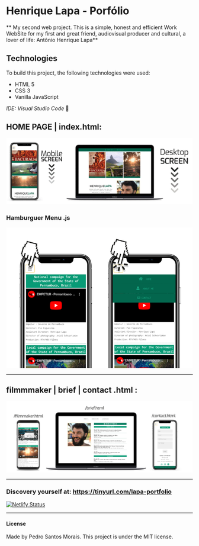# Henrique Lapa - Porfólio

** My second web project. This is a simple, honest and efficient Work WebSite for my first and great friend, audiovisual producer and cultural, a lover of life: Antônio Henrique Lapa**

## Technologies

To build this project, the following technologies were used:

* HTML 5
* CSS 3
* Vanilla JavaScript

_IDE: Visual Studio Code_ :blue_heart:

## HOME PAGE | index.html:

![Home ScreenScroll](https://github.com/pedro-samo/lapa_portfolio/blob/master/imagens/readme/Lapa_screen.gif)

### Hamburguer Menu .js

![Hamburguer_menu](https://github.com/pedro-samo/lapa_portfolio/blob/master/imagens/readme/menu.png)

__________________________________________________________________________________________________________________________________________________________________________________


## filmmmaker | brief | contact .html :

![Jobs, brief, contact screen](https://github.com/pedro-samo/lapa_portfolio/blob/master/imagens/readme/devices.png)


__________________________________________________________________________________________________________________________________________________________________________________

### Discovery yourself at: https://tinyurl.com/lapa-portfolio

[![Netlify Status](https://api.netlify.com/api/v1/badges/8707f9b4-a917-4a94-9dea-3500e65c2294/deploy-status)](https://app.netlify.com/sites/optimistic-banach-792bd5/deploys)
__________________________________________________________________________________________________________________________________________________________________________________

#### License

Made by Pedro Santos Morais. This project is under the MIT license.



